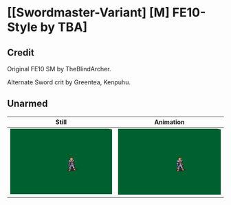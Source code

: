 # [\[Swordmaster-Variant\] \[M\] FE10-Style by TBA]

## Credit

Original FE10 SM by TheBlindArcher.

Alternate Sword crit by Greentea, Kenpuhu.

## Unarmed

| Still | Animation |
| :---: | :-------: |
| ![Unarmed still](./Unarmed_000.png) | ![Unarmed animation](./Unarmed.gif) |
